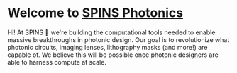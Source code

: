 # Welcome to [SPINS Photonics](spinsphotonics.com)

Hi! At SPINS 💫 we're building the computational tools needed to enable massive breakthroughs in photonic design.
Our goal is to revolutionize what photonic circuits, imaging lenses, lithography masks (and more!) are capable of.
We believe this will be possible once photonic designers are able to harness compute at scale. 
